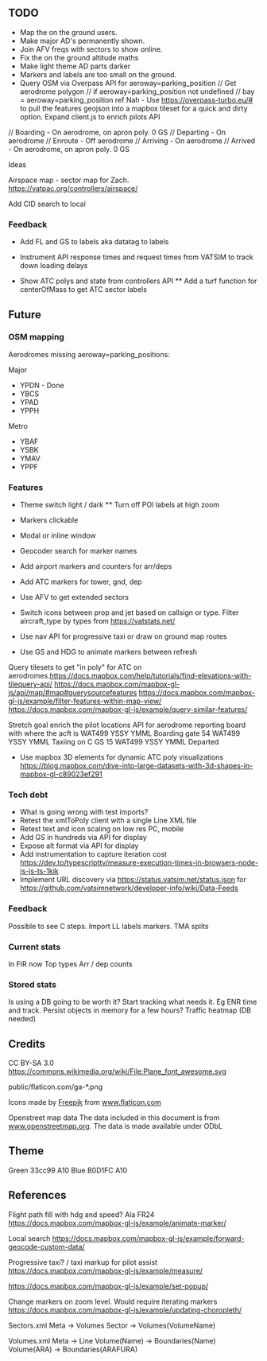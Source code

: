## TODO

* Map the on the ground users.
* Make major AD's permanently shown.
* Join AFV freqs with sectors to show online.
* Fix the on the ground altitude maths
* Make light theme AD parts darker
* Markers and labels are too small on the ground.
* Query OSM via Overpass API for aeroway=parking_position
// Get aerodrome polygon
// if aeroway=parking_position not undefined
// bay = aeroway=parking_position ref
Nah - Use https://overpass-turbo.eu/# to pull the features geojson into a mapbox tileset for a quick and dirty option.
Expand client.js to enrich pilots API

// Boarding - On aerodrome, on apron poly. 0 GS
// Departing - On aerodrome
// Enroute - Off aerodrome
// Arriving - On aerodrome
// Arrived - On aerodrome, on apron poly. 0 GS


Ideas

Airspace map - sector map for Zach.
https://vatpac.org/controllers/airspace/

Add CID search to local

### Feedback

* Add FL and GS to labels aka datatag to labels

* Instrument API response times and request times from VATSIM to track down loading delays

* Show ATC polys and state from controllers API
** Add a turf function for centerOfMass to get ATC sector labels


## Future

### OSM mapping

Aerodromes missing aeroway=parking_positions:

Major
* YPDN - Done
* YBCS
* YPAD
* YPPH

Metro
* YBAF
* YSBK
* YMAV
* YPPF

### Features

* Theme switch light / dark
** Turn off POI labels at high zoom

* Markers clickable
* Modal or inline window
* Geocoder search for marker names


* Add airport markers and counters for arr/deps
* Add ATC markers for tower, gnd, dep
* Use AFV to get extended sectors
* Switch icons between prop and jet based on callsign or type.
  Filter aircraft_type by types from https://vatstats.net/
* Use nav API for progressive taxi or draw on ground map routes
* Use GS and HDG to animate markers between refresh

Query tilesets to get "in poly" for ATC on aerodromes.https://docs.mapbox.com/help/tutorials/find-elevations-with-tilequery-api/
https://docs.mapbox.com/mapbox-gl-js/api/map/#map#querysourcefeatures
https://docs.mapbox.com/mapbox-gl-js/example/filter-features-within-map-view/
https://docs.mapbox.com/mapbox-gl-js/example/query-similar-features/

Stretch goal enrich the pilot locations API for aerodrome reporting board with where the acft is
WAT499 YSSY YMML Boarding gate 54
WAT499 YSSY YMML Taxiing on C GS 15
WAT499 YSSY YMML Departed

* Use mapbox 3D elements for dynamic ATC poly visualizations https://blog.mapbox.com/dive-into-large-datasets-with-3d-shapes-in-mapbox-gl-c89023ef291


### Tech debt

* What is going wrong with test imports?
* Retest the xmlToPoly client with a single Line XML file
* Retest text and icon scaling on low res PC, mobile
* Add GS in hundreds via API for display
* Expose alt format via API for display
* Add instrumentation to capture iteration cost https://dev.to/typescripttv/measure-execution-times-in-browsers-node-js-js-ts-1kik
* Implement URL discovery via https://status.vatsim.net/status.json for https://github.com/vatsimnetwork/developer-info/wiki/Data-Feeds

### Feedback

Possible to see C steps. Import LL labels markers.
TMA splits

### Current stats
In FIR now
Top types
Arr / dep counts

### Stored stats
Is using a DB going to be worth it? Start tracking what needs it. Eg ENR time and track. Persist objects in memory for a few hours?
Traffic heatmap (DB needed)

## Credits
CC BY-SA 3.0
https://commons.wikimedia.org/wiki/File:Plane_font_awesome.svg 

public/flaticon.com/ga-*.png
<div>Icons made by <a href="https://www.freepik.com" title="Freepik">Freepik</a> from <a href="https://www.flaticon.com/" title="Flaticon">www.flaticon.com</a></div>

Openstreet map data
The data included in this document is from www.openstreetmap.org. The data is made available under ODbL

## Theme

Green 33cc99 A10
Blue B0D1FC A10

## References

Flight path fill with hdg and speed? Ala FR24
https://docs.mapbox.com/mapbox-gl-js/example/animate-marker/

Local search
https://docs.mapbox.com/mapbox-gl-js/example/forward-geocode-custom-data/

Progressive taxi? / taxi markup for pilot assist
https://docs.mapbox.com/mapbox-gl-js/example/measure/

https://docs.mapbox.com/mapbox-gl-js/example/set-popup/

Change markers on zoom level. Would require iterating markers
https://docs.mapbox.com/mapbox-gl-js/example/updating-choropleth/

Sectors.xml
Meta -> Volumes
Sector -> Volumes(VolumeName)

Volumes.xml
Meta -> Line
Volume(Name) -> Boundaries(Name)
Volume(ARA) -> Boundaries(ARAFURA)
